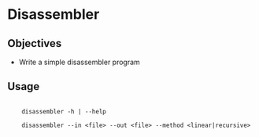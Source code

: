 Disassembler
============

## Objectives
* Write a simple disassembler program

## Usage
```shell

    disassembler -h | --help
    
    disassembler --in <file> --out <file> --method <linear|recursive>

```
